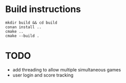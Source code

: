 # Build instructions

    mkdir build && cd build
    conan install ..
    cmake ..
    cmake --build .

# TODO

- add threading to allow multiple simultaneous games
- user login and score tracking
